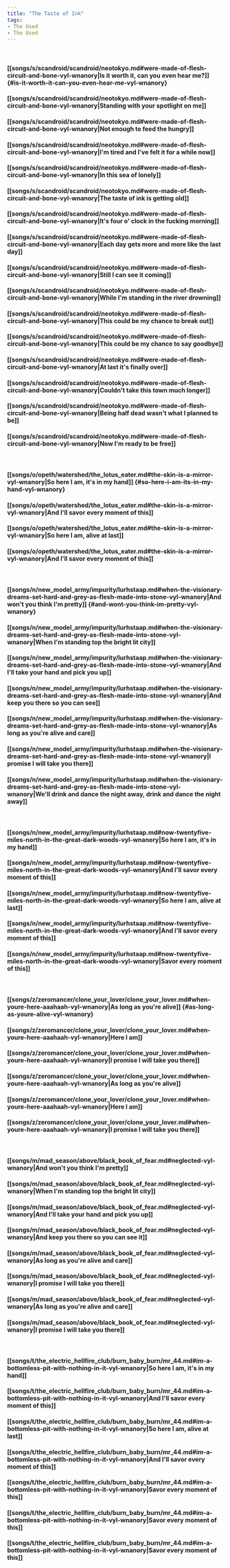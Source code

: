 ```yaml
---
title: "The Taste of Ink"
tags:
- The Used
- The Used
---
```

&nbsp;
#### [[songs/s/scandroid/scandroid/neotokyo.md#were-made-of-flesh-circuit-and-bone-vyl-wnanory|Is it worth it, can you even hear me?]] {#is-it-worth-it-can-you-even-hear-me-vyl-wnanory}
#### [[songs/s/scandroid/scandroid/neotokyo.md#were-made-of-flesh-circuit-and-bone-vyl-wnanory|Standing with your spotlight on me]]
#### [[songs/s/scandroid/scandroid/neotokyo.md#were-made-of-flesh-circuit-and-bone-vyl-wnanory|Not enough to feed the hungry]]
#### [[songs/s/scandroid/scandroid/neotokyo.md#were-made-of-flesh-circuit-and-bone-vyl-wnanory|I'm tired and I've felt it for a while now]]
#### [[songs/s/scandroid/scandroid/neotokyo.md#were-made-of-flesh-circuit-and-bone-vyl-wnanory|In this sea of lonely]]
#### [[songs/s/scandroid/scandroid/neotokyo.md#were-made-of-flesh-circuit-and-bone-vyl-wnanory|The taste of ink is getting old]]
#### [[songs/s/scandroid/scandroid/neotokyo.md#were-made-of-flesh-circuit-and-bone-vyl-wnanory|It's four o' clock in the fucking morning]]
#### [[songs/s/scandroid/scandroid/neotokyo.md#were-made-of-flesh-circuit-and-bone-vyl-wnanory|Each day gets more and more like the last day]]
#### [[songs/s/scandroid/scandroid/neotokyo.md#were-made-of-flesh-circuit-and-bone-vyl-wnanory|Still I can see it coming]]
#### [[songs/s/scandroid/scandroid/neotokyo.md#were-made-of-flesh-circuit-and-bone-vyl-wnanory|While I'm standing in the river drowning]]
#### [[songs/s/scandroid/scandroid/neotokyo.md#were-made-of-flesh-circuit-and-bone-vyl-wnanory|This could be my chance to break out]]
#### [[songs/s/scandroid/scandroid/neotokyo.md#were-made-of-flesh-circuit-and-bone-vyl-wnanory|This could be my chance to say goodbye]]
#### [[songs/s/scandroid/scandroid/neotokyo.md#were-made-of-flesh-circuit-and-bone-vyl-wnanory|At last it's finally over]]
#### [[songs/s/scandroid/scandroid/neotokyo.md#were-made-of-flesh-circuit-and-bone-vyl-wnanory|Couldn't take this town much longer]]
#### [[songs/s/scandroid/scandroid/neotokyo.md#were-made-of-flesh-circuit-and-bone-vyl-wnanory|Being half dead wasn't what I planned to be]]
#### [[songs/s/scandroid/scandroid/neotokyo.md#were-made-of-flesh-circuit-and-bone-vyl-wnanory|Now I'm ready to be free]]
&nbsp;
#### [[songs/o/opeth/watershed/the_lotus_eater.md#the-skin-is-a-mirror-vyl-wnanory|So here I am, it's in my hand]] {#so-here-i-am-its-in-my-hand-vyl-wnanory}
#### [[songs/o/opeth/watershed/the_lotus_eater.md#the-skin-is-a-mirror-vyl-wnanory|And I'll savor every moment of this]]
#### [[songs/o/opeth/watershed/the_lotus_eater.md#the-skin-is-a-mirror-vyl-wnanory|So here I am, alive at last]]
#### [[songs/o/opeth/watershed/the_lotus_eater.md#the-skin-is-a-mirror-vyl-wnanory|And I'll savor every moment of this]]
&nbsp;
#### [[songs/n/new_model_army/impurity/lurhstaap.md#when-the-visionary-dreams-set-hard-and-grey-as-flesh-made-into-stone-vyl-wnanory|And won't you think I'm pretty]] {#and-wont-you-think-im-pretty-vyl-wnanory}
#### [[songs/n/new_model_army/impurity/lurhstaap.md#when-the-visionary-dreams-set-hard-and-grey-as-flesh-made-into-stone-vyl-wnanory|When I'm standing top the bright lit city]]
#### [[songs/n/new_model_army/impurity/lurhstaap.md#when-the-visionary-dreams-set-hard-and-grey-as-flesh-made-into-stone-vyl-wnanory|And I'll take your hand and pick you up]]
#### [[songs/n/new_model_army/impurity/lurhstaap.md#when-the-visionary-dreams-set-hard-and-grey-as-flesh-made-into-stone-vyl-wnanory|And keep you there so you can see]]
#### [[songs/n/new_model_army/impurity/lurhstaap.md#when-the-visionary-dreams-set-hard-and-grey-as-flesh-made-into-stone-vyl-wnanory|As long as you're alive and care]]
#### [[songs/n/new_model_army/impurity/lurhstaap.md#when-the-visionary-dreams-set-hard-and-grey-as-flesh-made-into-stone-vyl-wnanory|I promise I will take you there]]
#### [[songs/n/new_model_army/impurity/lurhstaap.md#when-the-visionary-dreams-set-hard-and-grey-as-flesh-made-into-stone-vyl-wnanory|We'll drink and dance the night away, drink and dance the night away]]
&nbsp;
#### [[songs/n/new_model_army/impurity/lurhstaap.md#now-twentyfive-miles-north-in-the-great-dark-woods-vyl-wnanory|So here I am, it's in my hand]]
#### [[songs/n/new_model_army/impurity/lurhstaap.md#now-twentyfive-miles-north-in-the-great-dark-woods-vyl-wnanory|And I'll savor every moment of this]]
#### [[songs/n/new_model_army/impurity/lurhstaap.md#now-twentyfive-miles-north-in-the-great-dark-woods-vyl-wnanory|So here I am, alive at last]]
#### [[songs/n/new_model_army/impurity/lurhstaap.md#now-twentyfive-miles-north-in-the-great-dark-woods-vyl-wnanory|And I'll savor every moment of this]]
#### [[songs/n/new_model_army/impurity/lurhstaap.md#now-twentyfive-miles-north-in-the-great-dark-woods-vyl-wnanory|Savor every moment of this]]
&nbsp;
#### [[songs/z/zeromancer/clone_your_lover/clone_your_lover.md#when-youre-here-aaahaah-vyl-wnanory|As long as you're alive]] {#as-long-as-youre-alive-vyl-wnanory}
#### [[songs/z/zeromancer/clone_your_lover/clone_your_lover.md#when-youre-here-aaahaah-vyl-wnanory|Here I am]]
#### [[songs/z/zeromancer/clone_your_lover/clone_your_lover.md#when-youre-here-aaahaah-vyl-wnanory|I promise I will take you there]]
#### [[songs/z/zeromancer/clone_your_lover/clone_your_lover.md#when-youre-here-aaahaah-vyl-wnanory|As long as you're alive]]
#### [[songs/z/zeromancer/clone_your_lover/clone_your_lover.md#when-youre-here-aaahaah-vyl-wnanory|Here I am]]
#### [[songs/z/zeromancer/clone_your_lover/clone_your_lover.md#when-youre-here-aaahaah-vyl-wnanory|I promise I will take you there]]
&nbsp;
#### [[songs/m/mad_season/above/black_book_of_fear.md#neglected-vyl-wnanory|And won't you think I'm pretty]]
#### [[songs/m/mad_season/above/black_book_of_fear.md#neglected-vyl-wnanory|When I'm standing top the bright lit city]]
#### [[songs/m/mad_season/above/black_book_of_fear.md#neglected-vyl-wnanory|And I'll take your hand and pick you up]]
#### [[songs/m/mad_season/above/black_book_of_fear.md#neglected-vyl-wnanory|And keep you there so you can see it]]
#### [[songs/m/mad_season/above/black_book_of_fear.md#neglected-vyl-wnanory|As long as you're alive and care]]
#### [[songs/m/mad_season/above/black_book_of_fear.md#neglected-vyl-wnanory|I promise I will take you there]]
#### [[songs/m/mad_season/above/black_book_of_fear.md#neglected-vyl-wnanory|As long as you're alive and care]]
#### [[songs/m/mad_season/above/black_book_of_fear.md#neglected-vyl-wnanory|I promise I will take you there]]
&nbsp;
#### [[songs/t/the_electric_hellfire_club/burn_baby_burn/mr_44.md#im-a-bottomless-pit-with-nothing-in-it-vyl-wnanory|So here I am, it's in my hand]]
#### [[songs/t/the_electric_hellfire_club/burn_baby_burn/mr_44.md#im-a-bottomless-pit-with-nothing-in-it-vyl-wnanory|And I'll savor every moment of this]]
#### [[songs/t/the_electric_hellfire_club/burn_baby_burn/mr_44.md#im-a-bottomless-pit-with-nothing-in-it-vyl-wnanory|So here I am, alive at last]]
#### [[songs/t/the_electric_hellfire_club/burn_baby_burn/mr_44.md#im-a-bottomless-pit-with-nothing-in-it-vyl-wnanory|And I'll savor every moment of this]]
#### [[songs/t/the_electric_hellfire_club/burn_baby_burn/mr_44.md#im-a-bottomless-pit-with-nothing-in-it-vyl-wnanory|Savor every moment of this]]
#### [[songs/t/the_electric_hellfire_club/burn_baby_burn/mr_44.md#im-a-bottomless-pit-with-nothing-in-it-vyl-wnanory|Savor every moment of this]]
#### [[songs/t/the_electric_hellfire_club/burn_baby_burn/mr_44.md#im-a-bottomless-pit-with-nothing-in-it-vyl-wnanory|Savor every moment of this]]
